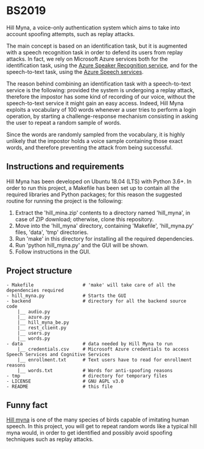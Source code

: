 # BS2019
Hill Myna, a voice-only authentication system which aims to take into account spoofing attempts, such as replay attacks.

The main concept is based on an identification task, but it is augmented with a speech recognition task in order to defend its users from replay attacks. In fact, we rely on Microsoft Azure services both for the identification task, using the [Azure Speaker Recognition service][2], and for the speech-to-text task, using the [Azure Speech services][3].

The reason behind combining an identification task with a speech-to-text service is the following: provided the system is undergoing a replay attack, therefore the impostor has some kind of recording of our voice, without the speech-to-text service it might gain an easy access. Indeed, Hill Myna exploits a vocabulary of 100 words whenever a user tries to perform a login operation, by starting a challenge-response mechanism consisting in asking the user to repeat a random sample of words.

Since the words are randomly sampled from the vocabulary, it is highly unlikely that the impostor holds a voice sample containing those exact words, and therefore preventing the attack from being successful.

## Instructions and requirements
Hill Myna has been developed on Ubuntu 18.04 (LTS) with Python 3.6+. In order to run this project, a Makefile has been set up to contain all the required libraries and Python packages; for this reason the suggested routine for running the project is the following:

1. Extract the 'hill_mina.zip' contents to a directory named 'hill_myna', in case of ZIP download; otherwise, clone this repository.
2. Move into the 'hill_myna' directory, containing 'Makefile', 'hill_myna.py' files, 'data', 'tmp' directories.
3. Run 'make' in this directory for installing all the required dependencies.
4. Run 'python hill_myna.py' and the GUI will be shown.
5. Follow instructions in the GUI.


## Project structure
```
- Makefile                  # 'make' will take care of all the dependencies required
- hill_myna.py              # Starts the GUI
- backend                   # directory for all the backend source code
    |__ audio.py
    |__ azure.py
    |__ hill_myna_be.py
    |__ rest_client.py
    |__ users.py
    |__ words.py
- data                      # data needed by Hill Myna to run
    |__ credentials.csv     # Microsoft Azure credentials to access Speech Services and Cognitive Services
    |__ enrollment.txt      # Text users have to read for enrollment reasons
    |__ words.txt           # Words for anti-spoofing reasons
- tmp                       # directory for temporary files
- LICENSE                   # GNU AGPL v3.0
- README                    # this file
```

## Funny fact
[Hill myna][1] is one of the many species of birds capable of imitating human speech.
In this project, you will get to repeat random words like a typical hill myna would, in order to get identified and possibly
avoid spoofing techniques such as replay attacks.

[1]: https://en.wikipedia.org/wiki/Common_hill_myna
[2]: https://westus.dev.cognitive.microsoft.com/docs/services/563309b6778daf02acc0a508
[3]: https://docs.microsoft.com/it-it/azure/cognitive-services/speech-service/rest-speech-to-text